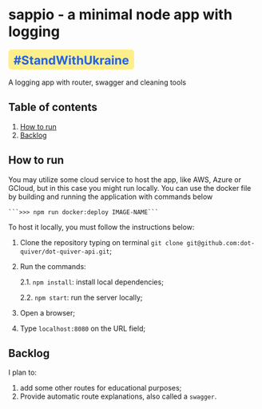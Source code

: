 # sappio - a minimal node app with logging
[![StandWithUkraine](https://raw.githubusercontent.com/vshymanskyy/StandWithUkraine/main/badges/StandWithUkraine.svg)](https://github.com/vshymanskyy/StandWithUkraine/blob/main/docs/README.md)

A logging app with router, swagger and cleaning tools

## Table of contents

1. [How to run](#how-to-run)
2. [Backlog](#backlog)

## How to run

You may utilize some cloud service to host the app, like AWS, Azure or GCloud, but in this case you might run locally. You can use the docker file by building and running the application with commands below
    
    ```>>> npm run docker:deploy IMAGE-NAME```

To host it locally, you must follow the instructions below:

1) Clone the repository typing on terminal `git clone git@github.com:dot-quiver/dot-quiver-api.git`;
2) Run the commands:
    
    2.1. `npm install`: install local dependencies;
    
    2.2. `npm start`: run the server locally;

3) Open a browser;
4) Type `localhost:8080` on the URL field;

## Backlog

I plan to:

1. add some other routes for educational purposes;
2. Provide automatic route explanations, also called a `swagger`.


